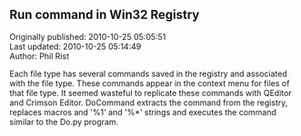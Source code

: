 ## Run command in Win32 Registry  
Originally published: 2010-10-25 05:05:51  
Last updated: 2010-10-25 05:14:49  
Author: Phil Rist  
  
Each file type has several commands saved in the registry and associated with the
file type.  These commands appear in the context menu for files of that file type.
It seemed wasteful to replicate these commands with QEditor and Crimson Editor.
DoCommand extracts the command from the registry, replaces macros and '%1' and '%*'
strings and executes the command similar to the Do.py program.